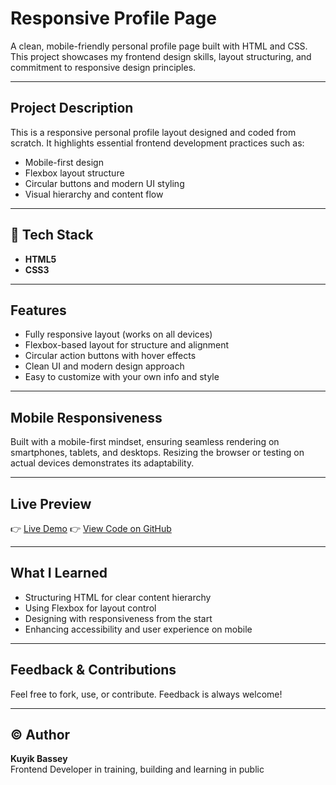 #  Responsive Profile Page

A clean, mobile-friendly personal profile page built with HTML and CSS. This project showcases my frontend design skills, layout structuring, and commitment to responsive design principles.

---

##  Project Description

This is a responsive personal profile layout designed and coded from scratch. It highlights essential frontend development practices such as:

- Mobile-first design
- Flexbox layout structure
- Circular buttons and modern UI styling
- Visual hierarchy and content flow

---

## 🔧 Tech Stack

- **HTML5**
- **CSS3**

---

## Features

- Fully responsive layout (works on all devices)
- Flexbox-based layout for structure and alignment
- Circular action buttons with hover effects
- Clean UI and modern design approach
- Easy to customize with your own info and style

---

##  Mobile Responsiveness

Built with a mobile-first mindset, ensuring seamless rendering on smartphones, tablets, and desktops. Resizing the browser or testing on actual devices demonstrates its adaptability.

---

## Live Preview

👉 [Live Demo](https://kuyik2.github.io/responsive-profile-page/)
👉 [View Code on GitHub](https://github.com/Kuyik2/responsive-profile-page)

---

##  What I Learned

- Structuring HTML for clear content hierarchy
- Using Flexbox for layout control
- Designing with responsiveness from the start
- Enhancing accessibility and user experience on mobile

---

##  Feedback & Contributions

Feel free to fork, use, or contribute. Feedback is always welcome!

---

## © Author

**Kuyik Bassey**  
Frontend Developer in training, building and learning in public 
